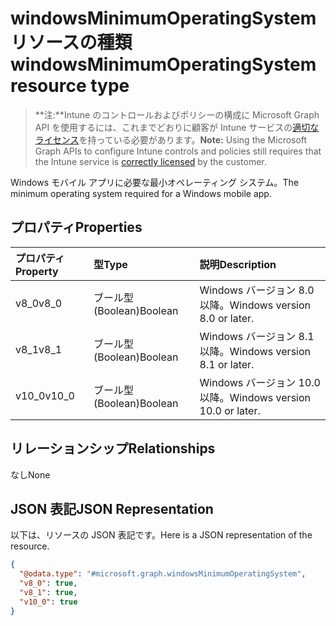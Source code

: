# <a name="windowsminimumoperatingsystem-resource-type"></a><span data-ttu-id="21261-101">windowsMinimumOperatingSystem リソースの種類</span><span class="sxs-lookup"><span data-stu-id="21261-101">windowsMinimumOperatingSystem resource type</span></span>

> <span data-ttu-id="21261-102">**注:**Intune のコントロールおよびポリシーの構成に Microsoft Graph API を使用するには、これまでどおりに顧客が Intune サービスの[適切なライセンス](https://go.microsoft.com/fwlink/?linkid=839381)を持っている必要があります。</span><span class="sxs-lookup"><span data-stu-id="21261-102">**Note:** Using the Microsoft Graph APIs to configure Intune controls and policies still requires that the Intune service is [correctly licensed](https://go.microsoft.com/fwlink/?linkid=839381) by the customer.</span></span>

<span data-ttu-id="21261-103">Windows モバイル アプリに必要な最小オペレーティング システム。</span><span class="sxs-lookup"><span data-stu-id="21261-103">The minimum operating system required for a Windows mobile app.</span></span>
## <a name="properties"></a><span data-ttu-id="21261-104">プロパティ</span><span class="sxs-lookup"><span data-stu-id="21261-104">Properties</span></span>
|<span data-ttu-id="21261-105">プロパティ</span><span class="sxs-lookup"><span data-stu-id="21261-105">Property</span></span>|<span data-ttu-id="21261-106">型</span><span class="sxs-lookup"><span data-stu-id="21261-106">Type</span></span>|<span data-ttu-id="21261-107">説明</span><span class="sxs-lookup"><span data-stu-id="21261-107">Description</span></span>|
|:---|:---|:---|
|<span data-ttu-id="21261-108">v8_0</span><span class="sxs-lookup"><span data-stu-id="21261-108">v8_0</span></span>|<span data-ttu-id="21261-109">ブール型 (Boolean)</span><span class="sxs-lookup"><span data-stu-id="21261-109">Boolean</span></span>|<span data-ttu-id="21261-110">Windows バージョン 8.0 以降。</span><span class="sxs-lookup"><span data-stu-id="21261-110">Windows version 8.0 or later.</span></span>|
|<span data-ttu-id="21261-111">v8_1</span><span class="sxs-lookup"><span data-stu-id="21261-111">v8_1</span></span>|<span data-ttu-id="21261-112">ブール型 (Boolean)</span><span class="sxs-lookup"><span data-stu-id="21261-112">Boolean</span></span>|<span data-ttu-id="21261-113">Windows バージョン 8.1 以降。</span><span class="sxs-lookup"><span data-stu-id="21261-113">Windows version 8.1 or later.</span></span>|
|<span data-ttu-id="21261-114">v10_0</span><span class="sxs-lookup"><span data-stu-id="21261-114">v10_0</span></span>|<span data-ttu-id="21261-115">ブール型 (Boolean)</span><span class="sxs-lookup"><span data-stu-id="21261-115">Boolean</span></span>|<span data-ttu-id="21261-116">Windows バージョン 10.0 以降。</span><span class="sxs-lookup"><span data-stu-id="21261-116">Windows version 10.0 or later.</span></span>|

## <a name="relationships"></a><span data-ttu-id="21261-117">リレーションシップ</span><span class="sxs-lookup"><span data-stu-id="21261-117">Relationships</span></span>
<span data-ttu-id="21261-118">なし</span><span class="sxs-lookup"><span data-stu-id="21261-118">None</span></span>
## <a name="json-representation"></a><span data-ttu-id="21261-119">JSON 表記</span><span class="sxs-lookup"><span data-stu-id="21261-119">JSON Representation</span></span>
<span data-ttu-id="21261-120">以下は、リソースの JSON 表記です。</span><span class="sxs-lookup"><span data-stu-id="21261-120">Here is a JSON representation of the resource.</span></span>
<!-- {
  "blockType": "resource",
  "keyProperty": "id",
  "@odata.type": "microsoft.graph.windowsMinimumOperatingSystem"
}
-->
``` json
{
  "@odata.type": "#microsoft.graph.windowsMinimumOperatingSystem",
  "v8_0": true,
  "v8_1": true,
  "v10_0": true
}
```




